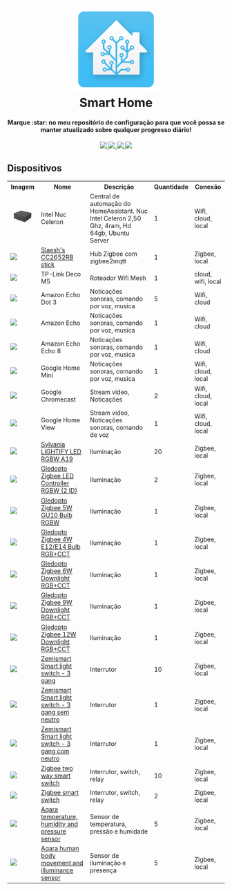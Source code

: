 <h1 align="center">
  <a name="logo" href="https://github.com/aureliosaraiva/HomeAssistant-config">
    <img src="image/ha.png" alt="Smart Home" width="200"></a>
  <br>
  Smart Home
</h1>
<h4 align="center">Marque :star: no meu repositório de configuração para que você possa se manter atualizado sobre qualquer progresso diário!</h4>

<div align="center">
  <h4>
    <a href="https://travis-ci.com/aureliosaraiva/HomeAssistant-config">
      <img src="https://travis-ci.com/aureliosaraiva/HomeAssistant-config.svg?branch=main"/>
    </a>
    <a href="https://github.com/aureliosaraiva/HomeAssistant-config">
      <img src="https://img.shields.io/github/stars/aureliosaraiva/HomeAssistant-config.svg?style=plasticr"/>
    </a>
    <a href="https://github.com/aureliosaraiva/HomeAssistant-config/commits/master">
      <img src="https://img.shields.io/github/last-commit/aureliosaraiva/HomeAssistant-config.svg?style=plasticr"/>
    </a>
    <a href="https://github.com/aureliosaraiva/HomeAssistant-config/commits/master">
      <img src="https://img.shields.io/github/commit-activity/y/aureliosaraiva/HomeAssistant-config.svg?style=plasticr"/>
    </a>
  </h4>
</div>


## Dispositivos

<table align="center" border="0">
  <tr>
    <th>Imagem</th>
    <th>Nome</th>
    <th>Descrição</th>
    <th>Quantidade</th>
    <th>Conexão</th>
  </tr>

  <tr>
    <td>
      <img src="image/intel.webp" width="100" />
    </td>
    <td>Intel Nuc Celeron</td>
    <td>Central de automação do HomeAssistant. Nuc Intel Celeron 2,50 Ghz, 4ram, Hd 64gb, Ubuntu Server</td>
    <td>1</td>
    <td>Wifi, cloud, local</td>
  </tr>

  <tr>
    <td>
      <img src="https://slae.sh/images/shippes_with.jpg" width="100" />
    </td>
    <td><a target="_blank" href="https://slae.sh/projects/cc2652/">Slaesh's CC2652RB stick</a></td>
    <td>Hub Zigbee com zigbee2mqtt</td>
    <td>1</td>
    <td>Zigbee, local</td>
  </tr>

  <tr>
    <td>
      <img src="https://i.pinimg.com/originals/40/07/b1/4007b1926ecd12c91f6ad7d802203485.png" width="100" />
    </td>
    <td>TP-Link Deco M5</td>
    <td>Roteador Wifi Mesh</td>
    <td>1</td>
    <td>cloud, wifi, local</td>
  </tr>



  <tr>
    <td>
      <img src="https://ibcdn.canaltech.com.br/7oULYUGvYykI1YX55Kp0fWQNjWU=/fit-in/400x400/filters:fill(transparent):watermark(wm/prd.png,-32p,center,1,none,15)/i413657.png" width="100" />
    </td>
    <td>Amazon Echo Dot 3</td>
    <td>Noticações sonoras, comando por voz, musica</td>
    <td>5</td>
    <td>Wifi, cloud</td>
  </tr>
  <tr>
    <td>
      <img src="https://ibcdn.canaltech.com.br/Z6pGDk5RK_x09c3LwIXSrHfyq7U=/fit-in/400x400/filters:fill(transparent):watermark(wm/prd.png,-32p,center,1,none,15)/i413664.png" width="100" />
    </td>
    <td>Amazon Echo</td>
    <td>Noticações sonoras, comando por voz, musica</td>
    <td>1</td>
    <td>Wifi, cloud</td>
  </tr>
  <tr>
    <td>
      <img src="https://www.androidcentral.com/sites/androidcentral.com/files/styles/large/public/article_images/2019/05/amazon-echo-show-5-cropped.png" width="100" />
    </td>
    <td>Amazon Echo Echo 8</td>
    <td>Noticações sonoras, comando por voz, musica</td>
    <td>1</td>
    <td>Wifi, cloud</td>
  </tr>
  <tr>
    <td>
      <img src="https://in-media.apjonlinecdn.com/catalog/product/cache/b3b166914d87ce343d4dc5ec5117b502/0/1/01.png" width="100" />
    </td>
    <td>Google Home Mini</td>
    <td>Noticações sonoras, comando por voz, musica</td>
    <td>1</td>
    <td>Wifi, cloud, local</td>
  </tr>
  <tr>
    <td>
      <img src="https://crdms.images.consumerreports.org/f_auto,w_600/prod/products/cr/models/393609-streamingmediaplayers-google-chromecastultra.png" width="100" />
    </td>
    <td>Google Chromecast</td>
    <td>Stream video, Noticações</td>
    <td>2</td>
    <td>Wifi, cloud, local</td>
  </tr>
  <tr>
    <td>
      <img src="https://i.pinimg.com/originals/7d/ec/ac/7decacf1133eefd440e291aaec0c2458.png" width="100" />
    </td>
    <td>Google Home View</td>
    <td>Stream video, Noticações sonoras, comando de voz</td>
    <td>1</td>
    <td>Wifi, cloud, local</td>
  </tr>

  <tr>
    <td>
      <img src="https://www.zigbee2mqtt.io/images/devices/73693.jpg" width="100" />
    </td>
    <td><a target="_blank" href="https://www.zigbee2mqtt.io/devices/73693.html">Sylvania LIGHTIFY LED RGBW A19</a></td>
    <td>Iluminação</td>
    <td>20</td>
    <td>Zigbee, local</td>
  </tr>

  <tr>
    <td>
      <img src="https://www.zigbee2mqtt.io/images/devices/GL-C-007-2ID.jpg" width="100" />
    </td>
    <td><a target="_blank" href="https://www.zigbee2mqtt.io/devices/GL-C-007-2ID.html">Gledopto Zigbee LED Controller RGBW (2 ID)</a></td>
    <td>Iluminação</td>
    <td>2</td>
    <td>Zigbee, local</td>
  </tr>

  <tr>
    <td>
      <img src="https://www.zigbee2mqtt.io/images/devices/GL-S-003Z.jpg" width="100" />
    </td>
    <td><a target="_blank" href="https://www.zigbee2mqtt.io/devices/GL-S-003Z.html">Gledopto Zigbee 5W GU10 Bulb RGBW</a></td>
    <td>Iluminação</td>
    <td>1</td>
    <td>Zigbee, local</td>
  </tr>

  <tr>
    <td>
      <img src="https://www.zigbee2mqtt.io/images/devices/GL-B-001Z.jpg" width="100" />
    </td>
    <td><a target="_blank" href="https://www.zigbee2mqtt.io/devices/GL-B-001Z.html">Gledopto Zigbee 4W E12/E14 Bulb RGB+CCT</a></td>
    <td>Iluminação</td>
    <td>1</td>
    <td>Zigbee, local</td>
  </tr>

  <tr>
    <td>
      <img src="https://www.zigbee2mqtt.io/images/devices/GL-D-003P.jpg" width="100" />
    </td>
    <td><a target="_blank" href="https://www.zigbee2mqtt.io/devices/GL-D-003P.html">Gledopto Zigbee 6W Downlight RGB+CCT</a></td>
    <td>Iluminação</td>
    <td>1</td>
    <td>Zigbee, local</td>
  </tr>

  <tr>
    <td>
      <img src="https://www.zigbee2mqtt.io/images/devices/GL-D-004Z.jpg" width="100" />
    </td>
    <td><a target="_blank" href="https://www.zigbee2mqtt.io/devices/GL-D-004Z.html">Gledopto Zigbee 9W Downlight RGB+CCT</a></td>
    <td>Iluminação</td>
    <td>1</td>
    <td>Zigbee, local</td>
  </tr>

  <tr>
    <td>
      <img src="https://www.zigbee2mqtt.io/images/devices/GL-D-005Z.jpg" width="100" />
    </td>
    <td><a target="_blank" href="https://www.zigbee2mqtt.io/devices/GL-D-005Z.html">Gledopto Zigbee 12W Downlight RGB+CCT</a></td>
    <td>Iluminação</td>
    <td>1</td>
    <td>Zigbee, local</td>
  </tr>

  <tr>
    <td>
      <img src="https://templates.blakadder.com/assets/images/zemismart_KS-811_3gang.jpg" width="100" />
    </td>
    <td><a target="_blank" href="https://www.zigbee2mqtt.io/devices/HGZB-043.html">Zemismart Smart light switch - 3 gang</a></td>
    <td>Interrutor</td>
    <td>10</td>
    <td>Zigbee, local</td>
  </tr>

  <tr>
    <td>
      <img src="https://www.zigbee2mqtt.io/images/devices/HGZB-043.jpg" width="100" />
    </td>
    <td><a target="_blank" href="https://www.zigbee2mqtt.io/devices/HGZB-043.html">Zemismart Smart light switch - 3 gang sem neutro</a></td>
    <td>Interrutor</td>
    <td>1</td>
    <td>Zigbee, local</td>
  </tr>

  <tr>
    <td>
      <img src="https://www.zigbee2mqtt.io/images/devices/HGZB-043.jpg" width="100" />
    </td>
    <td><a target="_blank" href="https://www.zigbee2mqtt.io/devices/HGZB-043.html">Zemismart Smart light switch - 3 gang com neutro</a></td>
    <td>Interrutor</td>
    <td>1</td>
    <td>Zigbee, local</td>
  </tr>

  <tr>
    <td>
      <img src="https://www.zigbee2mqtt.io/images/devices/ZBMINI.jpg" width="100" />
    </td>
    <td><a target="_blank" href="https://www.zigbee2mqtt.io/devices/ZBMINI.html">Zigbee two way smart switch
</a></td>
    <td>Interrutor, switch, relay</td>
    <td>10</td>
    <td>Zigbee, local</td>
  </tr>

  <tr>
    <td>
      <img src="https://www.zigbee2mqtt.io/images/devices/BASICZBR3.jpg" width="100" />
    </td>
    <td><a target="_blank" href="https://www.zigbee2mqtt.io/devices/BASICZBR3.html">Zigbee smart switch</a></td>
    <td>Interrutor, switch, relay</td>
    <td>2</td>
    <td>Zigbee, local</td>
  </tr>

  <tr>
    <td>
      <img src="https://www.zigbee2mqtt.io/images/devices/WSDCGQ11LM.jpg" width="100" />
    </td>
    <td><a target="_blank" href="https://www.zigbee2mqtt.io/devices/WSDCGQ11LM.html">Aqara temperature, humidity and pressure sensor
</a></td>
    <td>Sensor de temperatura, pressão e humidade</td>
    <td>5</td>
    <td>Zigbee, local</td>
  </tr>

  <tr>
    <td>
      <img src="https://www.zigbee2mqtt.io/images/devices/RTCGQ11LM.jpg" width="100" />
    </td>
    <td><a target="_blank" href="https://www.zigbee2mqtt.io/devices/RTCGQ11LM.html">Aqara human body movement and illuminance sensor</a></td>
    <td>Sensor de iluminação e presença</td>
    <td>5</td>
    <td>Zigbee, local</td>
  </tr>
